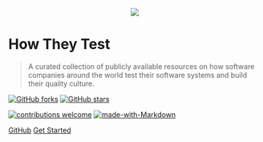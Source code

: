 <p align="center">
 <img src="https://github.com/abhivaikar/howtheytest/blob/master/howtheytest-banner-transparent.png?raw=true" style="max-width:60%"/>
</p>

# How They Test
> A curated collection of publicly available resources on how software companies around the world test their software systems and build their quality culture.

[![GitHub forks](https://img.shields.io/github/forks/Naereen/StrapDown.js.svg?style=social&label=Fork&maxAge=2592000)](https://gitHub.com/abhivaikar/howtheytest/network/) [![GitHub stars](https://img.shields.io/github/stars/abhivaikar/howtheytest.svg?style=social&label=Star&maxAge=2592000)](https://GitHub.com/abhivaikar/howtheytest/stargazers/)

[![contributions welcome](https://img.shields.io/badge/contributions-welcome-brightgreen.svg?style=flat)](http://makeapullrequest.com) [![made-with-Markdown](https://img.shields.io/badge/Made%20with-Markdown-1f425f.svg)](http://commonmark.org)

[GitHub](https://github.com/abhivaikar/howtheytest/)
[Get Started](#Foreword)
